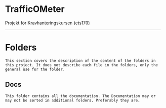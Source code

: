 TrafficOMeter
=============

Projekt för Kravhanteringskursen (ets170)

-------------

# Folders 
	This section covers the description of the content of the folders in this project. It does not describe each file in the folders, only the general use for the folder.

## Docs
	This folder contains all the documentation. The Documentation may or may not be sorted in additional folders. Preferably they are.


